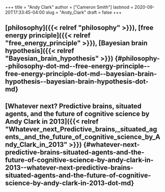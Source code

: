 +++
title = "Andy Clark"
author = ["Cameron Smith"]
lastmod = 2020-09-20T17:33:45-04:00
slug = "Andy_Clark"
draft = false
+++

## [philosophy]({{< relref "philosophy" >}}), [free energy principle]({{< relref "free_energy_principle" >}}), [Bayesian brain hypothesis]({{< relref "Bayesian_brain_hypothesis" >}}) {#philosophy--philosophy-dot-md--free-energy-principle--free-energy-principle-dot-md--bayesian-brain-hypothesis--bayesian-brain-hypothesis-dot-md}


## [Whatever next? Predictive brains, situated agents, and the future of cognitive science by Andy Clark in 2013]({{< relref "Whatever_next_Predictive_brains,_situated_agents,_and_the_future_of_cognitive_science_by_Andy_Clark_in_2013" >}}) {#whatever-next-predictive-brains-situated-agents-and-the-future-of-cognitive-science-by-andy-clark-in-2013--whatever-next-predictive-brains-situated-agents-and-the-future-of-cognitive-science-by-andy-clark-in-2013-dot-md}
